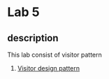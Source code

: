 # Lab 5

##  description

This lab consist of  visitor pattern

1. [Visitor design pattern](/src/Lab2/Visitor)
